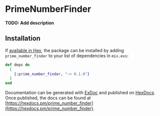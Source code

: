 # PrimeNumberFinder

**TODO: Add description**

## Installation

If [available in Hex](https://hex.pm/docs/publish), the package can be installed
by adding `prime_number_finder` to your list of dependencies in `mix.exs`:

```elixir
def deps do
  [
    {:prime_number_finder, "~> 0.1.0"}
  ]
end
```

Documentation can be generated with [ExDoc](https://github.com/elixir-lang/ex_doc)
and published on [HexDocs](https://hexdocs.pm). Once published, the docs can
be found at [https://hexdocs.pm/prime_number_finder](https://hexdocs.pm/prime_number_finder).

